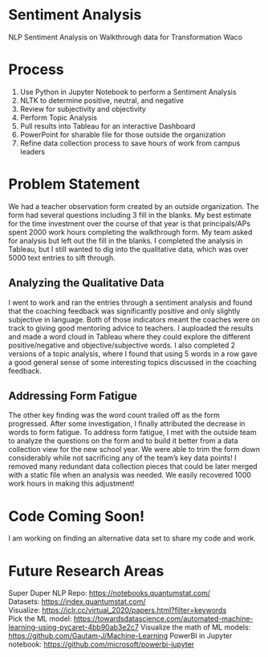 # Sentiment Analysis 
NLP Sentiment Analysis on Walkthrough data for Transformation Waco

# Process
1. Use Python in Jupyter Notebook to perform a Sentiment Analysis   
2. NLTK to determine positive, neutral, and negative    
3. Review for subjectivity and objectivity  
4. Perform Topic Analysis   
5. Pull results into Tableau for an interactive Dashboard    
6. PowerPoint for sharable file for those outside the organization     
7. Refine data collection process to save hours of work from campus leaders   

# Problem Statement
We had a teacher observation form created by an outside organization.  The form had several questions including 3 fill in the blanks.  My best estimate for the time investment over the course of that year is that principals/APs spent 2000 work hours completing the walkthrough form.  My team asked for analysis but left out the fill in the blanks.  I completed the analysis in Tableau, but I still wanted to dig into the qualitative data, which was over 5000 text entries to sift through.    
## Analyzing the Qualitative Data 
I went to work and ran the entries through a sentiment analysis and found that the coaching feedback was significantly positive and only slightly subjective in language.  Both of those indicators meant the coaches were on track to giving good mentoring advice to teachers.  I auploaded the results and made a word cloud in Tableau where they could explore the different positive/negative and objective/subjective words.  I also completed 2 versions of a topic analysis, where I found that using 5 words in a row gave a good general sense of some interesting topics discussed in the coaching feedback.      
## Addressing Form Fatigue
The other key finding was the word count trailed off as the form progressed.  After some investigation, I finally attributed the decrease in words to form fatigue.  To address form fatigue, I met with the outside team to analyze the questions on the form and to build it better from a data collection view for the new school year.  We were able to trim the form down considerably while not sacrificing any of the team’s key data points!  I removed many redundant data collection pieces that could be later merged with a static file when an analysis was needed.  We easily recovered 1000 work hours in making this adjustment!    

# Code Coming Soon! 
I am working on finding an alternative data set to share my code and work. 

# Future Research Areas 
Super Duper NLP Repo: https://notebooks.quantumstat.com/             
Datasets: https://index.quantumstat.com/         
Visualize: https://iclr.cc/virtual_2020/papers.html?filter=keywords         
Pick the ML model: https://towardsdatascience.com/automated-machine-learning-using-pycaret-4bb90ab3e2c7 
Visualize the math of ML models: https://github.com/Gautam-J/Machine-Learning
PowerBI in Jupyter notebook: https://github.com/microsoft/powerbi-jupyter

